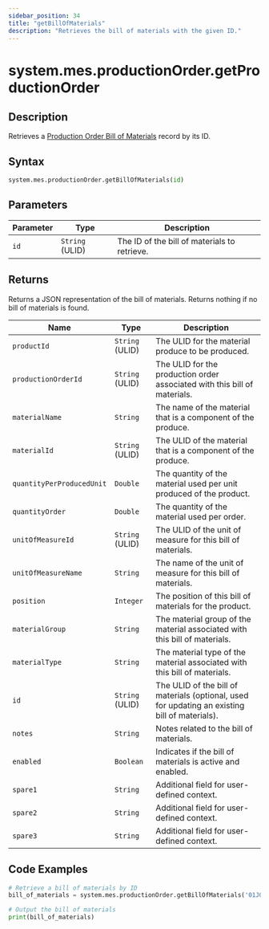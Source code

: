 ```yaml
---
sidebar_position: 34
title: "getBillOfMaterials"
description: "Retrieves the bill of materials with the given ID."
---
```


# system.mes.productionOrder.getProductionOrder

## Description

Retrieves a [Production Order Bill of Materials](../../data-model/production-order-model/production-order-bill-of-material) record by its ID.

## Syntax

```python
system.mes.productionOrder.getBillOfMaterials(id)
```

## Parameters

| Parameter | Type            | Description                                  |
| --------- | --------------- | -------------------------------------------- |
| `id`      | `String` (ULID) | The ID of the bill of materials to retrieve. |

## Returns

Returns a JSON representation of the bill of materials. Returns nothing if no bill of materials is found.

| Name                      | Type            | Description                                                                                    |
| ------------------------- | --------------- | ---------------------------------------------------------------------------------------------- |
| `productId`               | `String` (ULID) | The ULID for the material produce to be produced.                                              |
| `productionOrderId`       | `String` (ULID) | The ULID for the production order associated with this bill of materials.                      |
| `materialName`            | `String`        | The name of the material that is a component of the produce.                                   |
| `materialId`              | `String` (ULID) | The ULID of the material that is a component of the produce.                                   |
| `quantityPerProducedUnit` | `Double`        | The quantity of the material used per unit produced of the product.                            |
| `quantityOrder`           | `Double`        | The quantity of the material used per order.                                                   |
| `unitOfMeasureId`         | `String` (ULID) | The ULID of the unit of measure for this bill of materials.                                    |
| `unitOfMeasureName`       | `String`        | The name of the unit of measure for this bill of materials.                                    |
| `position`                | `Integer`       | The position of this bill of materials for the product.                                        |
| `materialGroup`           | `String`        | The material group of the material associated with this bill of materials.                     |
| `materialType`            | `String`        | The material type of the material associated with this bill of materials.                      |
| `id`                      | `String` (ULID) | The ULID of the bill of materials (optional, used for updating an existing bill of materials). |
| `notes`                   | `String`        | Notes related to the bill of materials.                                                        |
| `enabled`                 | `Boolean`       | Indicates if the bill of materials is active and enabled.                                      |
| `spare1`                  | `String`        | Additional field for user-defined context.                                                     |
| `spare2`                  | `String`        | Additional field for user-defined context.                                                     |
| `spare3`                  | `String`        | Additional field for user-defined context.                                                     |

## Code Examples

```python
# Retrieve a bill of materials by ID
bill_of_materials = system.mes.productionOrder.getBillOfMaterials('01JQ31CZMB-E7QA782B-5B521H4M')

# Output the bill of materials
print(bill_of_materials)
```
